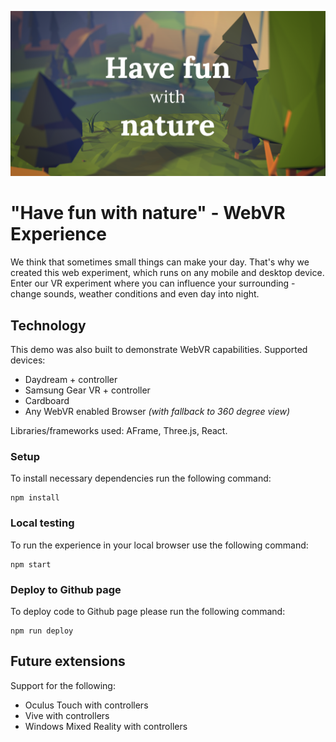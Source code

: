 ![alt text](https://raw.githubusercontent.com/PolideaPlayground/WebVRExperience/master/public/static/img/VR_facebook.png "Having fun with nature, a WebVR Experiment")

# "Have fun with nature" - WebVR Experience
We think that sometimes small things can make your day. That's why we created this web experiment, which runs on any mobile and desktop device.
Enter our VR experiment where you can influence your surrounding - change sounds, weather conditions and even day into night.

## Technology
This demo was also built to demonstrate WebVR capabilities. Supported devices:
* Daydream + controller
* Samsung Gear VR + controller
* Cardboard
* Any WebVR enabled Browser *(with fallback to 360 degree view)*

Libraries/frameworks used: AFrame, Three.js, React.

### Setup
To install necessary dependencies run the following command:

    npm install
    
### Local testing
To run the experience in your local browser use the following command:
    
    npm start
    
### Deploy to Github page
To deploy code to Github page please run the following command:

    npm run deploy
    
## Future extensions
Support for the following:
* Oculus Touch with controllers
* Vive with controllers
* Windows Mixed Reality with controllers
